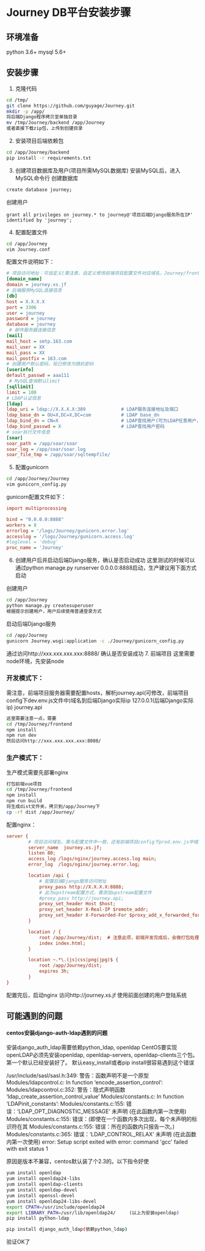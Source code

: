 # Journey DB平台安装步骤
## 环境准备
python 3.6+
mysql 5.6+
## 安装步骤
1. 克隆代码
```bash
cd /tmp/
git clone https://github.com/guyage/Journey.git
mkdir -p /app/
将后端Django程序拷贝至单独目录
mv /tmp/Journey/backend /app/Journey
或者直接下载zip包，上传到创建目录
```
2. 安装项目后端依赖包
```bash
cd /app/Journey/backend
pip install -r requirements.txt
```
3. 创建项目数据库及用户(项目所需MySQL数据库)
安装MySQL后，进入MySQL命令行
创建数据库
```bash
create database journey;
```
创建用户
```
grant all privileges on journey.* to journey@'项目后端Django服务所在IP' identified by 'journey';
```
4. 配置配置文件
```bash
cd /app/Journey
vim Journey.conf
```
配置文件说明如下：
```ini
# 项目访问地址：可自定义(需注意，自定义修改前端项目配置文件对应域名，Journey/frontend/config/下env.js文件)
[domain_name]                            
domain = journey.xs.jf                    
# 后端服务MySQL连接信息
[db]
host = X.X.X.X                            
port = 3306
user = journey
password = journey
database = journey
 # 邮件服务器连接信息
[mail]
mail_host = smtp.163.com
mail_user = XX
mail_pass = XX
mail_postfix = 163.com
# 创建用户默认密码，现已修改为随机密码
[userinfo]
default_passwd = aaa111
 # MySQL查询默认limit
[sqllimit]
limit = 100
# LDAP认证信息
[ldap]
ldap_uri = ldap://X.X.X.X:389             # LDAP服务连接地址及端口
ldap_base_dn = OU=X,DC=X,DC=com           # LDAP base_dn
ldap_bind_dn = CN=X                       # LDAP查找用户(可为LDAP任意用户，建议单独创建一个用户)
ldap_bind_passwd = X                      # LDAP查找用户密码
# soar执行文件信息
[soar]
soar_path = /app/soar/soar
soar_log = /app/soar/soar.log
soar_file_tmp = /app/soar/sqltempfile/
```
5. 配置gunicorn
```bash
cd /app/Journey/Journey
vim gunicorn_config.py
```
gunicorn配置文件如下：
```ini
import multiprocessing

bind = "0.0.0.0:8888"  
workers = 8
errorlog = '/logs/Journey/gunicorn.error.log'
accesslog = '/logs/Journey/gunicorn.access.log'
#loglevel = 'debug'
proc_name = 'Journey'
```
6. 创建用户后并启动后端Django服务，确认是否启动成功
这里测试的时候可以通过python manage.py runserver 0.0.0.0:8888启动，生产建议用下面方式启动

创建用户
```bash
cd /app/Journey
python manage.py createsuperuser
根据提示创建用户，用户后续使用普通登录方式
```
启动后端Django服务
```bash
cd /app/Journey
gunicorn Journey.wsgi:application -c ./Journey/gunicorn_config.py
```
通过访问http://xxx.xxx.xxx.xxx:8888/ 确认是否安装成功
7. 前端项目
这里需要node环境，先安装node
### 开发模式下：
需注意，前端项目服务器需要配置hosts，解析journey.api(可修改，前端项目config下dev.env.js文件中)域名到后端Django实际ip
127.0.0.1(后端Django实际ip) journey.api
```bash
这里需要注意一点，需要
cd /tmp/Journey/frontend
npm install
npm run dev
然后访问http://xxx.xxx.xxx.xxx:8080/
```
### 生产模式下：
生产模式需要先部署nginx
```bash
打包前端vue项目
cd /tmp/Journey/frontend
npm install
npm run build
将生成dist文件夹，拷贝到/app/Journey下
cp -rf dist /app/Journey/
```
配置nginx：
```ini
server {
        # 项目访问域名，需与配置文件中一致，还有前端项目config下prod.env.js中域名一致
        server_name  journey.xs.jf; 
        listen 80;
        access_log /logs/nginx/journey.access.log main;
        error_log  /logs/nginx/journey.error.log;

        location /api {
            # 配置后端Django服务访问地址
            proxy_pass http://X.X.X.X:8888;
            # 此为upstream配置方式，需添加upstream配置文件
            #proxy_pass http://journey.api;
            proxy_set_header Host $host;
            proxy_set_header X-Real-IP $remote_addr;
            proxy_set_header X-Forwarded-For $proxy_add_x_forwarded_for;
        }

        location / {
            root /app/Journey/dist;  # 注意此项，前端开发完成后，会做打包处理，此文件夹为打包后的文件夹
            index index.html;
        }

        location ~.*\.(js|css|png|jpg)$ {
            root /app/Journey/dist;
            expires 3h;
        }
}
```
配置完后，启动nginx
访问http://journey.xs.jf
使用前面创建的用户登陆系统


## 可能遇到的问题
#### centos安装django-auth-ldap遇到的问题
安装django_auth_ldap需要依赖python_ldap,  openldap
CentOS要实现openLDAP必须先安装openldap,  openldap-servers,  openldap-clients三个包。第一个默认已经安装好了。
默认easy_install或者pip install很容易遇到这个错误

/usr/include/sasl/sasl.h:349: 警告：函数声明不是一个原型
Modules/ldapcontrol.c: In function ‘encode_assertion_control’:
Modules/ldapcontrol.c:352: 警告：隐式声明函数 ‘ldap_create_assertion_control_value’
Modules/constants.c: In function ‘LDAPinit_constants’:
Modules/constants.c:155: 错误：‘LDAP_OPT_DIAGNOSTIC_MESSAGE’ 未声明 (在此函数内第一次使用)
Modules/constants.c:155: 错误：(即使在一个函数内多次出现，每个未声明的标识符在其
Modules/constants.c:155: 错误：所在的函数内只报告一次。)
Modules/constants.c:365: 错误：‘LDAP_CONTROL_RELAX’ 未声明 (在此函数内第一次使用)
error: Setup script exited with error: command 'gcc' failed with exit status 1

原因是版本不兼容，centos默认装了个2.3的。以下指令好使
```bash
yum install openldap
yum install openldap24-libs
yum install openldap-clients
yum install openldap-devel
yum install openssl-devel
yum install openldap24-libs-devel
export CPATH=/usr/include/openldap24
export LIBRARY_PATH=/usr/lib/openldap24/     (以上为安装openldap)
pip install python-ldap

pip install django_auth_ldap(依赖python_ldap)
```
验证OK了
